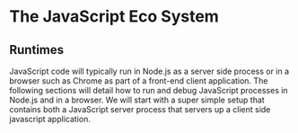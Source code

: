 # The JavaScript Eco System
## Runtimes
JavaScript code will typically run in Node.js as a server side process or in a browser such as Chrome as part of a front-end client application. The following sections will detail how to run and debug JavaScript processes in Node.js and in a browser. We will start with a super simple setup that contains both a JavaScript server process that servers up a client side javascript application.


